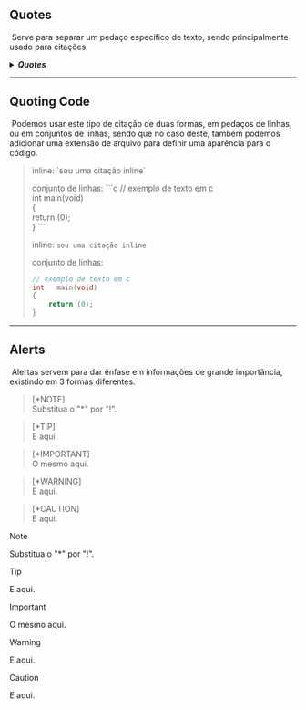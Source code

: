 ## Quotes

&nbsp;Serve para separar um pedaço específico de texto, sendo principalmente usado para citações.

<details><summary><b><i>Quotes</i></b></summary>

> Para usarmos o quote, adicionamos ">" ao início da linha
>
> Isto aqui já é um "*quote*" de primeiro nível.
>
> > Este é um de segundo.
> >
> > > É impossível retornar para o nível anterior, podemos apenas nos manter no mesmo ou avançar.

</details>

* * *

## Quoting Code

&nbsp;Podemos usar este tipo de citação de duas formas, em pedaços de linhas, ou em conjuntos de linhas, sendo que no caso deste, também podemos adicionar uma extensão de arquivo para definir uma aparência para o código.

> inline: \`sou uma citação inline\`
>
> conjunto de linhas: \`\`\`c
> // exemplo de texto em c  
> int main(void)  
> {  
> return (0);  
> }
> \`\`\`
>
> inline: `sou uma citação inline`
>
> conjunto de linhas:
>```c
> // exemplo de texto em c
> int	main(void)
> {
>     return (0);
> }
> ```

***

## Alerts
&nbsp;Alertas servem para dar ênfase em informações de grande importância, existindo em 3 formas diferentes.

> [\*NOTE] <br>
> Substitua o "\*" por "!".

> [\*TIP] <br>
> E aqui.

> [\*IMPORTANT] <br>
> O mesmo aqui.

> [\*WARNING] <br>
> E aqui.

> [\*CAUTION] <br>
> E aqui.

> [!NOTE]
> Substitua o "\*" por "!".

> [!TIP]
> E aqui.

> [!IMPORTANT]
> O mesmo aqui.

> [!WARNING]
> E aqui.

> [!CAUTION]
> E aqui.
